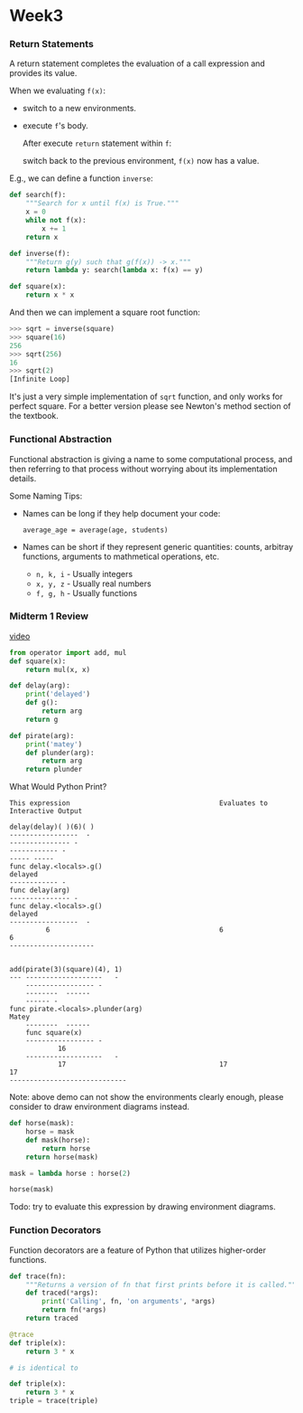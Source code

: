 # Week3

### Return Statements

A return statement completes the evaluation of a call expression and provides its value.

When we evaluating `f(x)`:

- switch to a new environments.
- execute `f`'s body.

  After execute `return` statement within `f`:

  switch back to the previous environment, `f(x)` now has a value.

E.g., we can define a function `inverse`:

```python
def search(f):
    """Search for x until f(x) is True."""
    x = 0
    while not f(x):
        x += 1
    return x

def inverse(f):
    """Return g(y) such that g(f(x)) -> x."""
    return lambda y: search(lambda x: f(x) == y)

def square(x):
    return x * x
```

And then we can implement a square root function:

```python
>>> sqrt = inverse(square)
>>> square(16)
256
>>> sqrt(256)
16
>>> sqrt(2)
[Infinite Loop]
```

It's just a very simple implementation of `sqrt` function, and only works for perfect square.
For a better version please see Newton's method section of the textbook.

### Functional Abstraction

Functional abstraction is giving a name to some computational process,
and then referring to that process without worrying about its implementation details.

Some Naming Tips:

- Names can be long if they help document your code:

  `average_age = average(age, students)`

- Names can be short if they represent generic quantities:
  counts, arbitray functions, arguments to mathmetical operations, etc.

  - `n, k, i` - Usually integers
  - `x, y, z` - Usually real numbers
  - `f, g, h` - Usually functions

### Midterm 1 Review

[video](https://www.youtube.com/watch?v=guc-Q1x2vAY)

```python
from operator import add, mul
def square(x):
    return mul(x, x)

def delay(arg):
    print('delayed')
    def g():
        return arg
    return g

def pirate(arg):
    print('matey')
    def plunder(arg):
        return arg
    return plunder
```

What Would Python Print?

```text
This expression                                     Evaluates to            Interactive Output

delay(delay)( )(6)( )
-----------------  -
--------------- -
------------ -
----- -----
func delay.<locals>.g()                                                     delayed
------------ -
func delay(arg)
--------------- -
func delay.<locals>.g()                                                     delayed
-----------------  -
         6                                          6                       6
---------------------


add(pirate(3)(square)(4), 1)
--- -------------------   -
    ----------------- -
    --------  ------
    ------ -
func pirate.<locals>.plunder(arg)                                           Matey
    --------  ------
    func square(x)
    ----------------- -
            16
    -------------------   -
            17                                      17                      17
-----------------------------

```

Note: above demo can not show the environments clearly enough, please consider to draw environment diagrams instead.

```python
def horse(mask):
    horse = mask
    def mask(horse):
        return horse
    return horse(mask)

mask = lambda horse : horse(2)

horse(mask)
```

Todo: try to evaluate this expression by drawing environment diagrams.

### Function Decorators

Function decorators are a feature of Python that utilizes higher-order functions.

```python
def trace(fn):
    """Returns a version of fn that first prints before it is called."""
    def traced(*args):
        print('Calling', fn, 'on arguments', *args)
        return fn(*args)
    return traced

@trace
def triple(x):
    return 3 * x

# is identical to

def triple(x):
    return 3 * x
triple = trace(triple)
```
